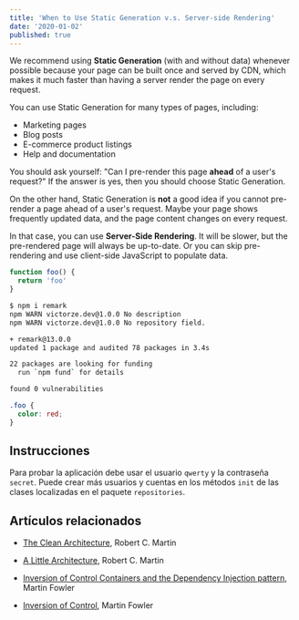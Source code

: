 ```yaml
---
title: 'When to Use Static Generation v.s. Server-side Rendering'
date: '2020-01-02'
published: true
---
```


We recommend using **Static Generation** (with and without data) whenever possible because your page can be built once and served by CDN, which makes it much faster than having a server render the page on every request.

You can use Static Generation for many types of pages, including:

- Marketing pages
- Blog posts
- E-commerce product listings
- Help and documentation

You should ask yourself: "Can I pre-render this page **ahead** of a user's request?" If the answer is yes, then you should choose Static Generation.

On the other hand, Static Generation is **not** a good idea if you cannot pre-render a page ahead of a user's request. Maybe your page shows frequently updated data, and the page content changes on every request.

In that case, you can use **Server-Side Rendering**. It will be slower, but the pre-rendered page will always be up-to-date. Or you can skip pre-rendering and use client-side JavaScript to populate data.

```javascript
function foo() {
  return 'foo'
}
```

```bash
$ npm i remark
npm WARN victorze.dev@1.0.0 No description
npm WARN victorze.dev@1.0.0 No repository field.

+ remark@13.0.0
updated 1 package and audited 78 packages in 3.4s

22 packages are looking for funding
  run `npm fund` for details

found 0 vulnerabilities
```

```css
.foo {
  color: red;
}
```

## Instrucciones

Para probar la aplicación debe usar el usuario `qwerty` y la contraseña `secret`.
Puede crear más usuarios y cuentas en los métodos `init` de las clases localizadas
en el paquete `repositories`.

## Artículos relacionados

* [The Clean Architecture](https://blog.cleancoder.com/uncle-bob/2012/08/13/the-clean-architecture.html),
  Robert C. Martin
  
* [A Little Architecture](https://blog.cleancoder.com/uncle-bob/2016/01/04/ALittleArchitecture.html),
  Robert C. Martin
  
* [Inversion of Control Containers and the Dependency Injection pattern](https://martinfowler.com/articles/injection.html),
  Martin Fowler

* [Inversion of Control](https://martinfowler.com/bliki/InversionOfControl.html),
  Martin Fowler
